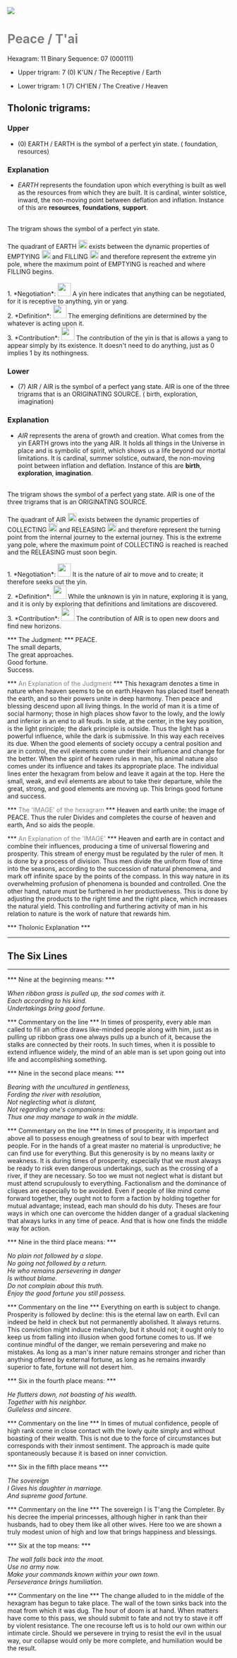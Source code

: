 

![](/assets/hexagram11.png)

# <span style="color:gray">Peace /  T'ai </span>
Hexagram: 11
Binary Sequence: 07 (000111)

* Upper trigram: 7 (0) K'UN / The Receptive / Earth

* Lower trigram: 1 (7) CH'IEN / The Creative / Heaven

## <span style="brown:gray">Tholonic trigrams: </span>

### <span style="brown:gray">Upper </span>

* (0) EARTH / EARTH is  the symbol of a perfect yin state. ( foundation, resources)

### <span style="brown:gray">Explanation</span>

* *EARTH* represents the foundation upon which everything is built as well as the resources from which they are built. It is cardinal, winter solstice, inward, the non-moving point between deflation and inflation.  Instance of this are **resources**, **foundations**, **support**.<br/>
<br/>
The trigram shows the symbol of a perfect yin state.<br/>
<br/>
The quadrant of EARTH <img src="../Images/bc/trigram-b00.png" style="width:20px"/> exists between the dynamic properties of EMPTYING <img src="../Images/bc/trigram-b04.png" style="width:20px"/> and FILLING <img src="../Images/bc/trigram-b01.png" style="width:20px"/> and therefore represent the extreme yin pole, where the maximum point of EMPTYING is reached and where FILLING begins. <br/>
<br/>
1. *Negotiation*: <img src="../Images/bc/yin.png" style="width:30px"/> A yin here indicates that anything can be negotiated, for it is receptive to anything, yin or yang.<br/>
2. *Definition*: <img src="../Images/bc/yin.png" style="width:30px"/> The emerging definitions are determined by the whatever is acting upon it.<br/>
3. *Contribution*: <img src="../Images/bc/yin.png" style="width:30px"/> The contribution of the yin is that is allows a yang to appear simply by its existence. It doesn't need to do anything, just as 0 implies 1 by its nothingness. <br/>


### <span style="brown:gray">Lower </span>

* (7) AIR / AIR is the symbol of a perfect yang state. AIR is one of the three trigrams that is an ORIGINATING SOURCE. ( birth, exploration, imagination)

### <span style="brown:gray">Explanation</span>

* *AIR* represents the arena of growth and creation. What comes from the yin EARTH grows into the yang AIR. It holds all things in the Universe in place and is symbolic of spirit, which shows us a life beyond our mortal limitations.  It is cardinal, summer solstice, outward, the non-moving point between inflation and deflation. Instance of this are **birth**, **exploration**, **imagination**.<br/>
<br/>
The trigram shows the symbol of a perfect yang state. AIR is one of the three trigrams that is an ORIGINATING SOURCE.<br/>
<br/>
The quadrant of AIR <img src="../Images/bc/trigram-b07.png" style="width:20px"/> exists between the dynamic properties of COLLECTING <img src="../Images/bc/trigram-b03.png" style="width:20px"/> and RELEASING <img src="../Images/bc/trigram-b06.png" style="width:20px"/> and therefore represent the turning point from the internal journey to the external journey. This is the extreme yang pole, where the maximum point of COLLECTING is reached is reached and the RELEASING must soon begin.<br/>
<br/>
1. *Negotiation*: <img src="../Images/bc/yang.png" style="width:30px"/> It is the nature of air to move and to create; it therefore seeks out the yin.<br/>
2. *Definition*: <img src="../Images/bc/yang.png" style="width:30px"/> While the unknown is yin in nature, exploring it is yang, and it is only by exploring that definitions and limitations are discovered.<br/>
3. *Contribution*: <img src="../Images/bc/yang.png" style="width:30px"/> The contribution of AIR is to open new doors and find new horizons. 



*** The Judgment: ***
PEACE.<br/>
The small departs,<br/>
The great approaches.<br/>
Good fortune.<br/>
Success.


*** <span style="color:gray">An Explanation of the Judgment</span> ***
This hexagram denotes a time in nature when heaven seems to be on earth.Heaven has placed itself beneath the earth, and so their powers unite in deep harmony. Then peace and blessing descend upon all living things. In the world of man it is a time of social harmony; those in high places show favor to the lowly, and the lowly and inferior is an end to all feuds. In side, at the center, in the key position, is the light principle; the dark principle is outside. Thus the light has a powerful influence, while the dark is submissive. In this way each receives its due. When the good elements of society occupy a central position and are in control, the evil elements come under their influence and change for the better. When the spirit of heaven rules in man, his animal nature also comes under its influence and takes its appropriate place. The individual lines enter the hexagram from below and leave it again at the top. Here the small, weak, and evil elements are about to take their departure, while the great, strong, and good elements are moving up. This brings good fortune and success.

*** <span style="color:gray">The 'IMAGE' of the hexagram</span> ***
Heaven and earth unite: the image of PEACE. Thus the ruler Divides and completes the course of heaven and earth, And so aids the people.

*** <span style="color:gray">An Explanation of the 'IMAGE'</span> ***
Heaven and earth are in contact and combine their influences, producing a time of universal flowering and prosperity. This stream of energy must be regulated by the ruler of men. It is done by a process of division. Thus men divide the uniform flow of time into the seasons, according to the succession of natural phenomena, and mark off infinite space by the points of the compass. In this way nature in its overwhelming profusion of phenomena is bounded and controlled. One the other hand, nature must be furthered in her productiveness. This is done by adjusting the products to the right time and the right place, which increases the natural yield. This controlling and furthering activity of man in his relation to nature is the work of nature that rewards him.

*** <span style="brown:gray">Tholonic Explanation </span> ***





---
## The Six Lines ##
---
*** Nine at the beginning means: ***

_When ribbon grass is pulled up, the sod comes with it.<br/>
Each according to his kind.<br/>
Undertakings bring good fortune._

*** Commentary on the line ***
In times of prosperity, every able man called to fill an office draws like-minded people along with him, just as in pulling up ribbon grass one always pulls up a bunch of it, because the stalks are connected by their roots. In such times, when it is possible to extend influence widely, the mind of an able man is set upon going out into life and accomplishing something.

*** Nine in the second place means: ***

_Bearing with the uncultured in gentleness,<br/>
Fording the river with resolution,<br/>
Not neglecting what is distant,<br/>
Not regarding one's companions: <br/>
Thus one may manage to walk in the middle._

*** Commentary on the line ***
In times of prosperity, it is important and above all to possess enough greatness of soul to bear with imperfect people. For in the hands of a great master no material is unproductive; he can find use for everything. But this generosity is by no means laxity or weakness. It is during times of prosperity, especially that we must always be ready to risk even dangerous undertakings, such as the crossing of a river, if they are necessary. So too we must not neglect what is distant but must attend scrupulously to everything. Factionalism and the dominance of cliques are especially to be avoided. Even if people of like mind come forward together, they ought not to form a faction by holding together for mutual advantage; instead, each man should do his duty. Theses are four ways in which one can overcome the hidden danger of a gradual slackening that always lurks in any time of peace. And that is how one finds the middle way for action.

*** Nine in the third place means: ***

_No plain not followed by a slope.<br/>
No going not followed by a return.<br/>
He who remains persevering in danger<br/>
Is without blame.<br/>
Do not complain about this truth.<br/>
Enjoy the good fortune you still possess._

*** Commentary on the line ***
Everything on earth is subject to change. Prosperity is followed by decline: this is the eternal law on earth. Evil can indeed be held in check but not permanently abolished. It always returns. This conviction might induce melancholy, but it should not; it ought only to keep us from falling into illusion when good fortune comes to us. If we continue mindful of the danger, we remain persevering and make no mistakes. As long as a man's inner nature remains stronger and richer than anything offered by external fortune, as long as he remains inwardly superior to fate, fortune will not desert him.

*** Six in the fourth place means: ***

_He flutters down, not boasting of his wealth.<br/>
Together with his neighbor.<br/>
Guileless and sincere._

*** Commentary on the line ***
In times of mutual confidence, people of high rank come in close contact with the lowly quite simply and without boasting of their wealth. This is not due to the force of circumstances but corresponds with their inmost sentiment. The approach is made quite spontaneously because it is based on inner conviction.

*** Six in the fifth place means ***

_The sovereign<br/>
I Gives his daughter in marriage.<br/>
And supreme good fortune._

*** Commentary on the line ***
The sovereign I is T'ang the Completer. By his decree the imperial princesses, although higher in rank than their husbands, had to obey them like all other wives. Here too we are shown a truly modest union of high and low that brings happiness and blessings.

*** Six at the top means: ***

_The wall falls back into the moat.<br/>
Use no army now.<br/>
Make your commands known within your own town.<br/>
Perseverance brings humiliation._

*** Commentary on the line ***
The change alluded to in the middle of the hexagram has begun to take place. The wall of the town sinks back into the moat from which it was dug. The hour of doom is at hand. When matters have come to this pass, we should submit to fate and not try to stave it off by violent resistance. The one recourse left us is to hold our own within our intimate circle. Should we persevere in trying to resist the evil in the usual way, our collapse would only be more complete, and humiliation would be the result.

